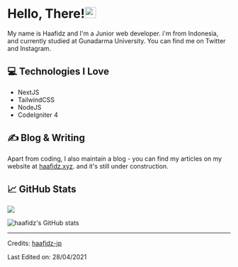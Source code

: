 <!-- insert rudeus pervert face -->
# Hello, There!<img src="https://media.giphy.com/media/hvRJCLFzcasrR4ia7z/giphy.gif" width="25px">

My name is Haafidz and I'm a Junior web developer. i'm from Indonesia, and currently studied at Gunadarma University. You can find me on Twitter and Instagram.


## &#x1F4BB; Technologies I Love
* NextJS
* TailwindCSS
* NodeJS
* CodeIgniter 4


## &#x270d; Blog & Writing

Apart from coding, I also maintain a blog - you can find my articles on my website at [haafidz.xyz](https://haafidz.xyz/). and it's still under construction.

## &#x1f4c8; GitHub Stats

<a href="https://github.com/haafidz-jp/haafidz-jp">
  <img align="center" src="https://github-readme-stats.vercel.app/api/top-langs/?username=haafidz-jp&hide=scss,less,hack,tex&title_color=ffffff&text_color=c9cacc&icon_color=2bbc8a&bg_color=1d1f21" />
</a>

![haafidz's GitHub stats](https://github-readme-stats.vercel.app/api?username=haafidz-jp&show_icons=true&theme=tokyonight)

 -------
Credits: [haafidz-jp](https://github.com/haafidz-jp)

Last Edited on: 28/04/2021
